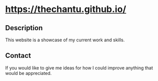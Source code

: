 # https://thechantu.github.io/

## Description

This website is a showcase of my current work and skills.

## Contact

If you would like to give me ideas for how I could improve anything that would be appreciated.

